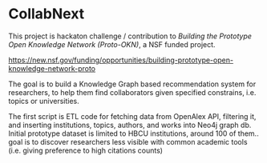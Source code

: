 # CollabNext

This project is hackaton challenge / contribution to *Building the Prototype Open Knowledge Network (Proto-OKN)*, a NSF funded project. 

https://new.nsf.gov/funding/opportunities/building-prototype-open-knowledge-network-proto

The goal is to build a Knowledge Graph based recommendation system for researchers, to help them find collaborators given specified constrains, i.e. topics or universities. 

The first script is ETL code for fetching data from OpenAlex API, filtering it, and inserting institutions, topics, authors, and works into Neo4j graph db. Initial prototype dataset is limited to HBCU institutions, around 100 of them.. goal is to discover researchers less visible with common academic tools (i.e. giving preference to high citations counts)
